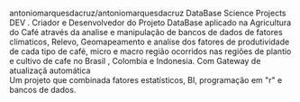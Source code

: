 antoniomarquesdacruz/antoniomarquesdacruz 
DataBase Science Projects DEV . Criador e Desenvolvedor do Projeto DataBase aplicado na Agricultura do Café através da analise e manipulação de bancos de dados de fatores climaticos, Relevo, Geomapeamento e analise dos fatores de produtividade de cada tipo de café, micro e macro região ocorridos nas regiões de plantio e cultivo de cafe no Brasil , Colombia e Indonesia. Com Gateway de atualizaçã automática     
Um projeto que combinada fatores estatísticos, BI, programação em "r" e bancos de dados.  
